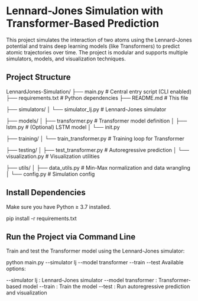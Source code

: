 # Lennard-Jones Simulation with Transformer-Based Prediction

This project simulates the interaction of two atoms using the Lennard-Jones potential and trains deep learning models (like Transformers) to predict atomic trajectories over time. The project is modular and supports multiple simulators, models, and visualization techniques.


## Project Structure
LennardJones-Simulation/ ├── main.py # Central entry script (CLI enabled) ├── requirements.txt # Python dependencies ├── README.md # This file

├── simulators/ │ └── simulator_lj.py # Lennard-Jones simulator

├── models/ │ ├── transformer.py # Transformer model definition │ ├── lstm.py # (Optional) LSTM model │ └── init.py

├── training/ │ └── train_transformer.py # Training loop for Transformer

├── testing/ │ ├── test_transformer.py # Autoregressive prediction │ └── visualization.py # Visualization utilities

├── utils/ │ ├── data_utils.py # Min-Max normalization and data wrangling │ └── config.py # Simulation config

## Install Dependencies
Make sure you have Python ≥ 3.7 installed.

pip install -r requirements.txt

## Run the Project via Command Line
Train and test the Transformer model using the Lennard-Jones simulator:

python main.py --simulator lj --model transformer --train --test
Available options:

--simulator lj : Lennard-Jones simulator
--model transformer : Transformer-based model
--train : Train the model
--test : Run autoregressive prediction and visualization
